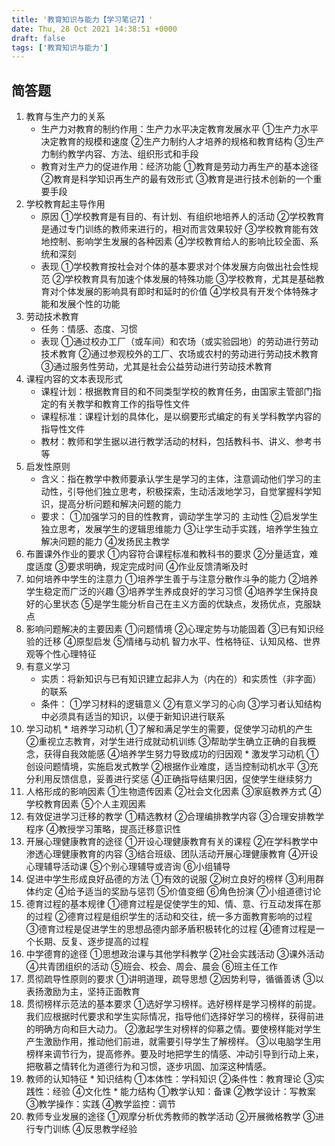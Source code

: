 ```yaml
---
title: '教育知识与能力【学习笔记7】'
date: Thu, 28 Oct 2021 14:38:51 +0000
draft: false
tags: ['教育知识与能力']
---
```


简答题
---

1.  教育与生产力的关系
    *   生产力对教育的制约作用：生产力水平决定教育发展水平 ①生产力水平决定教育的规模和速度 ②生产力制约人才培养的规格和教育结构 ③生产力制约教学内容、方法、组织形式和手段
    *   教育对生产力的促进作用：经济功能 ①教育是劳动力再生产的基本途径 ②教育是科学知识再生产的最有效形式 ③教育是进行技术创新的一个重要手段
2.  学校教育起主导作用
    *   原因 ①学校教育是有目的、有计划、有组织地培养人的活动 ②学校教育是通过专门训练的教师来进行的，相对而言效果较好 ③学校教育能有效地控制、影响学生发展的各种因素 ④学校教育给人的影响比较全面、系统和深刻
    *   表现 ①学校教育按社会对个体的基本要求对个体发展方向做出社会性规范 ②学校教育具有加速个体发展的特殊功能 ③学校教育，尤其是基础教育对个体发展的影响具有即时和延时的价值 ④学校具有开发个体特殊才能和发展个性的功能
3.  劳动技术教育
    *   任务：情感、态度、习惯
    *   表现 ①通过校办工厂（或车间）和农场（或实验园地）的劳动进行劳动技术教育 ②通过参观校外的工厂、农场或农村的劳动进行劳动技术教育 ③通过服务性劳动，尤其是社会公益劳动进行劳动技术教育
4.  课程内容的文本表现形式
    *   课程计划：根据教育目的和不同类型学校的教育任务，由国家主管部门指定的有关教学和教育工作的指导性文件
    *   课程标准：课程计划的具体化，是以纲要形式编定的有关学科教学内容的指导性文件
    *   教材：教师和学生据以进行教学活动的材料，包括教科书、讲义、参考书等
5.  启发性原则
    *   含义：指在教学中教师要承认学生是学习的主体，注意调动他们学习的主动性，引导他们独立思考，积极探索，生动活泼地学习，自觉掌握科学知识，提高分析问题和解决问题的能力
    *   要求： ①加强学习的目的性教育，调动学生学习的 主动性 ②启发学生独立思考，发展学生的逻辑思维能力 ③让学生动手实践，培养学生独立解决问题的能力 ④发扬民主教学
6.  布置课外作业的要求 ①内容符合课程标准和教科书的要求 ②分量适宜，难度适度 ③要求明确，规定完成时间 ④作业反馈清晰及时
7.  如何培养中学生的注意力 ①培养学生善于与注意分散作斗争的能力 ②培养学生稳定而广泛的兴趣 ③培养学生养成良好的学习习惯 ④培养学生保持良好的心里状态 ⑤是学生能分析自己在主义方面的优缺点，发扬优点，克服缺点
8.  影响问题解决的主要因素 ①问题情境 ②心理定势与功能固着 ③已有知识经验的迁移 ④原型启发 ⑤情绪与动机 智力水平、性格特征、认知风格、世界观等个性心理特征
9.  有意义学习
    *   实质：将新知识与已有知识建立起非人为（内在的）和实质性（非字面）的联系
    *   条件： ①学习材料的逻辑意义 ②有意义学习的心向 ③学习者认知结构中必须具有适当的知识，以便于新知识进行联系
10.  学习动机
    *   培养学习动机 ①了解和满足学生的需要，促使学习动机的产生 ②重视立志教育，对学生进行成就动机训练 ③帮助学生确立正确的自我概念，获得自我效能感 ④培养学生努力导致成功的归因观
    *   激发学习动机 ①创设问题情境，实施启发式教学 ②根据作业难度，适当控制动机水平 ③充分利用反馈信息，妥善进行奖惩 ④正确指导结果归因，促使学生继续努力
11.  人格形成的影响因素 ①生物遗传因素 ②社会文化因素 ③家庭教养方式 ④学校教育因素 ⑤个人主观因素
12.  有效促进学习迁移的教学 ①精选教材 ②合理编排教学内容 ③合理安排教学程序 ④教授学习策略，提高迁移意识性
13.  开展心理健康教育的途径 ①开设心理健康教育有关的课程 ②在学科教学中渗透心理健康教育的内容 ③结合班级、团队活动开展心理健康教育 ④开设心理辅导活动课 ⑤个别心理辅导或咨询 ⑥小组辅导
14.  促进中学生形成良好品德的方法 ①有效的说服 ②树立良好的榜样 ③利用群体约定 ④给予适当的奖励与惩罚 ⑤价值变细 ⑥角色扮演 ⑦小组道德讨论
15.  德育过程的基本规律 ①德育过程是促使学生的知、情、意、行互动发挥在那的过程 ②德育过程是组织学生的活动和交往，统一多方面教育影响的过程 ③德育过程是促进学生的思想品德内部矛盾积极转化的过程 ④德育过程是一个长期、反复、逐步提高的过程
16.  中学德育的途径 ①思想政治课与其他学科教学 ②社会实践活动 ③课外活动 ④共青团组织的活动 ⑤班会、校会、周会、晨会 ⑥班主任工作
17.  贯彻疏导性原则的要求 ①讲明道理，疏导思想 ②因势利导，循循善诱 ③以表扬激励为主，坚持正面教育
18.  贯彻榜样示范法的基本要求 ①选好学习榜样。选好榜样是学习榜样的前提。我们应根据时代要求和学生实际情况，指导他们选择好学习的榜样，获得前进的明确方向和巨大动力。 ②激起学生对榜样的仰慕之情。要使榜样能对学生产生激励作用，推动他们前进，就需要引导学生了解榜样。 ③以电脑学生用榜样来调节行为，提高修养。要及时地把学生的情感、冲动引导到行动上来，把敬慕之情转化为道德行为和习惯，逐步巩固、加深这种情感。
19.  教师的认知特征
    *   知识结构 ①本体性：学科知识 ②条件性：教育理论 ③实践性：经验 ④文化性
    *   能力结构 ①教学认知：备课 ②教学设计：写教案 ③教学操作：实践 ④教学监控：调节
20.  教师专业发展的途径 ①观摩分析优秀教师的教学活动 ②开展微格教学 ③进行专门训练 ④反思教学经验